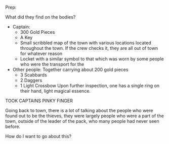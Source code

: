 Prep:

What did they find on the bodies?
- Captain:
	- 300 Gold Pieces
	- A Key
	- Small scribbled map of the town with various locations located throughout the town. If the crew checks it, they are all out of town for whatever reason
	- Locket with a similar symbol to that which was worn by some people who were the transport for the 
- Other people: Together carrying about 200 gold pieces
	- 3 Scabbards
	- 2 Daggers
	- 1 Light Crossbow
Upon further inspection, one has a single ring on their hand, light magical essence.

TOOK CAPTAINS PINKY FINGER

Going back to town, there is a lot of talking about the people who were found out to be the thieves, they were largely people who were a part of the town, outside of the leader of the pack, who many people had never seen before.

How do I want to go about this?